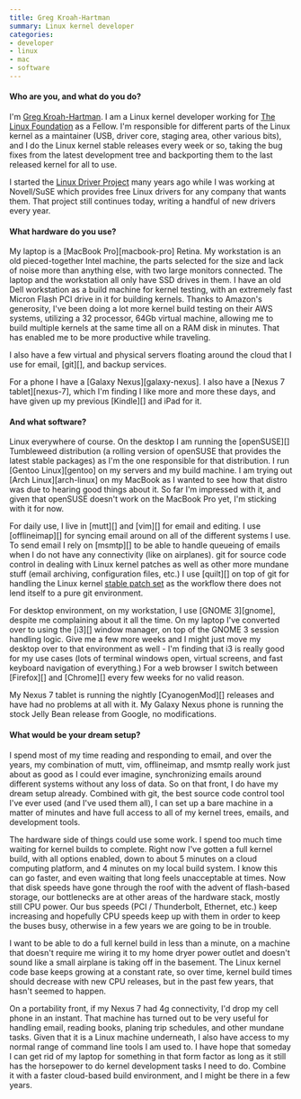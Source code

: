 ```yaml
---
title: Greg Kroah-Hartman
summary: Linux kernel developer
categories:
- developer
- linux
- mac
- software
---
```


#### Who are you, and what do you do?

I'm [Greg Kroah-Hartman](http://www.kroah.com/log/ "Greg's website."). I am a Linux kernel developer working for [The Linux Foundation](http://www.linuxfoundation.org "The Linux Foundation's site.") as a Fellow. I'm responsible for different parts of the Linux kernel as a maintainer (USB, driver core, staging area, other various bits), and I do the Linux kernel stable releases every week or so, taking the bug fixes from the latest development tree and backporting them to the last released kernel for all to use. 

I started the [Linux Driver Project](http://www.linuxdriverproject.org "The Linux Driver Project's site.") many years ago while I was working at Novell/SuSE which provides free Linux drivers for any company that wants them. That project still continues today, writing a handful of new drivers every year.

#### What hardware do you use?

My laptop is a [MacBook Pro][macbook-pro] Retina. My workstation is an old pieced-together Intel machine, the parts selected for the size and lack of noise more than anything else, with two large monitors connected. The laptop and the workstation all only have SSD drives in them. I have an old Dell workstation as a build machine for kernel testing, with an extremely fast Micron Flash PCI drive in it for building kernels. Thanks to Amazon's generosity, I've been doing a lot more kernel build testing on their AWS systems, utilizing a 32 processor, 64Gb virtual machine, allowing me to build multiple kernels at the same time all on a RAM disk in minutes. That has enabled me to be more productive while traveling.

I also have a few virtual and physical servers floating around the cloud that I use for email, [git][], and backup services.

For a phone I have a [Galaxy Nexus][galaxy-nexus]. I also have a [Nexus 7 tablet][nexus-7], which I'm finding I like more and more these days, and have given up my previous [Kindle][] and iPad for it.

#### And what software?

Linux everywhere of course. On the desktop I am running the [openSUSE][] Tumbleweed distribution (a rolling version of openSUSE that provides the latest stable packages) as I'm the one responsible for that distribution. I run [Gentoo Linux][gentoo] on my servers and my build machine. I am trying out [Arch Linux][arch-linux] on my MacBook as I wanted to see how that distro was due to hearing good things about it. So far I'm impressed with it, and given that openSUSE doesn't work on the MacBook Pro yet, I'm sticking with it for now.

For daily use, I live in [mutt][] and [vim][] for email and editing. I use [offlineimap][] for syncing email around on all of the different systems I use. To send email I rely on [msmtp][] to be able to handle queueing of emails when I do not have any connectivity (like on airplanes). git for source code control in dealing with Linux kernel patches as well as other more mundane stuff (email archiving, configuration files, etc.) I use [quilt][] on top of git for handling the Linux kernel [stable patch set](http://git.kernel.org/?p=linux/kernel/git/stable/stable-queue.git;a=summary "A list of the stable patches for the Linux kernel.") as the workflow there does not lend itself to a pure git environment.

For desktop environment, on my workstation, I use [GNOME 3][gnome], despite me complaining about it all the time. On my laptop I've converted over to using the [i3][] window manager, on top of the GNOME 3 session handling logic. Give me a few more weeks and I might just move my desktop over to that environment as well - I'm finding that i3 is really good for my use cases (lots of terminal windows open, virtual screens, and fast keyboard navigation of everything.) For a web browser I switch between [Firefox][] and [Chrome][] every few weeks for no valid reason.

My Nexus 7 tablet is running the nightly [CyanogenMod][] releases and have had no problems at all with it. My Galaxy Nexus phone is running the stock Jelly Bean release from Google, no modifications.

#### What would be your dream setup?

I spend most of my time reading and responding to email, and over the years, my combination of mutt, vim, offlineimap, and msmtp really work just about as good as I could ever imagine, synchronizing emails around different systems without any loss of data. So on that front, I do have my dream setup already. Combined with git, the best source code control tool I've ever used (and I've used them all), I can set up a bare machine in a matter of minutes and have full access to all of my kernel trees, emails, and development tools.

The hardware side of things could use some work. I spend too much time waiting for kernel builds to complete. Right now I've gotten a full kernel build, with all options enabled, down to about 5 minutes on a cloud computing platform, and 4 minutes on my local build system. I know this can go faster, and even waiting that long feels unacceptable at times. Now that disk speeds have gone through the roof with the advent of flash-based storage, our bottlenecks are at other areas of the hardware stack, mostly still CPU power. Our bus speeds (PCI / Thunderbolt, Ethernet, etc.) keep increasing and hopefully CPU speeds keep up with them in order to keep the buses busy, otherwise in a few years we are going to be in trouble.

I want to be able to do a full kernel build in less than a minute, on a machine that doesn't require me wiring it to my home dryer power outlet and doesn't sound like a small airplane is taking off in the basement. The Linux kernel code base keeps growing at a constant rate, so over time, kernel build times should decrease with new CPU releases, but in the past few years, that hasn't seemed to happen.

On a portability front, if my Nexus 7 had 4g connectivity, I'd drop my cell phone in an instant. That machine has turned out to be very useful for handling email, reading books, planing trip schedules, and other mundane tasks. Given that it is a Linux machine underneath, I also have access to my normal range of command line tools I am used to. I have hope that someday I can get rid of my laptop for something in that form factor as long as it still has the horsepower to do kernel development tasks I need to do. Combine it with a faster cloud-based build environment, and I might be there in a few years.